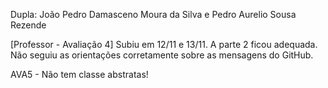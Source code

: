 Dupla: João Pedro Damasceno Moura da Silva e
Pedro Aurelio Sousa Rezende

[Professor - Avaliação 4] Subiu em 12/11 e 13/11. A parte 2 ficou adequada. Não seguiu as orientações corretamente sobre as mensagens do GitHub.

AVA5 - Não tem classe abstratas!

